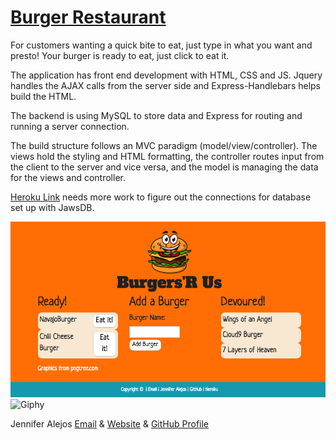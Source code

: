 # [Burger Restaurant](https://alejosjen.github.io/BurgerRestaurant/.)

For customers wanting a quick bite to eat, just type in what you want and presto! Your burger is ready to eat, just click to eat it.

The application has front end development with HTML, CSS and JS. Jquery handles the AJAX calls from the server side and Express-Handlebars helps build the HTML.

The backend is using MySQL to store data and Express for routing and running a server connection.

The build structure follows an MVC paradigm (model/view/controller). The views hold the styling and HTML formatting, the controller routes input from the client to the server and vice versa, and the model is managing the data for the views and controller.

[Heroku Link](https://navajoburger.herokuapp.com/) needs more work to figure out the connections for database set up with JawsDB.

![front-page](public/assets/images/burgersScreenshot.png)
![Giphy](https://thumbs.gfycat.com/GoldenEachLeveret-size_restricted.gif)

Jennifer Alejos [Email](alejosjen@gmail.com) & [Website](https://www.jenalejos.com/) & [GitHub Profile](https://github.com/alejosjen)